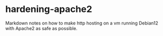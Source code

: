 # hardening-apache2
Markdown notes on how to make http hosting on a vm running Debian12 with Apache2 as safe as possible. 
